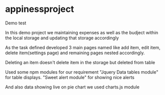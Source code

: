 # appinessproject
Demo test

In this demo project we maintaining expenses as well as the budject within the local storage and updating that storage accordingly

As the task defined developed 3 main pages named like add item, edit item, delete item(settings page) and remaining pages nested accordingly.

Deleting an item doesn't delete item in the storage but deleted from table

Used some npm modules for our requirement "Jquery Data tables module" for table displays. "Sweet alert module" for showing nice alerts 

And also data showing live on pie chart we used charts.js module


